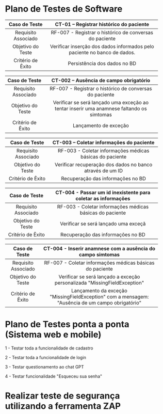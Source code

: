 # Plano de Testes de Software

| **Caso de Teste** 	| **CT-01 – Registrar histórico do paciente** 	|
|:---:	|:---:	|
|	Requisito Associado 	| RF-007 - Registrar o histórico de conversas do paciente |
| Objetivo do Teste 	| Verificar inserção dos dados informados pelo paciente no banco de dados. |
|Critério de Êxito | Persistência dos dados no BD  |

| **Caso de Teste** 	| **CT-002 – Ausência de campo obrigatório** 	|
|:---:	|:---:	|
|	Requisito Associado 	| RF-007 - Registrar o histórico de conversas do paciente |
| Objetivo do Teste 	| Verificar se será lançado uma exceção ao tentar inserir uma anamnese faltando os simtomas |
|Critério de Êxito | Lançamento de exceção  |

| **Caso de Teste** 	| **CT-003 – Coletar informações do paciente** 	|
|:---:	|:---:	|
|	Requisito Associado 	| RF-003 - Coletar informações médicas básicas do paciente |
| Objetivo do Teste 	| Verificar recuperação dos dados no banco através de um ID |
|Critério de Êxito | Recuperação das informações no BD  |

| **Caso de Teste** 	| **CT-004 - Passar um id inexistente para coletar as informações** 	|
|:---:	|:---:	|
|	Requisito Associado 	| RF-003 - Coletar informações médicas básicas do paciente |
| Objetivo do Teste 	| Verificar se será lançado uma exceçã |
|Critério de Êxito | Recuperação das informações no BD  |

| **Caso de Teste** 	| **CT-004 - Inserir anamnese com a ausência do campo simtomas** 	|
|:---:	|:---:	|
|	Requisito Associado 	| RF-007 - Coletar informações médicas básicas do paciente |
| Objetivo do Teste 	| Verificar se será lançado a exceção personalizada "MissingFieldException" |
|Critério de Êxito | Lançamento da exceção "MissingFieldException" com a mensagem: "Ausência de um campo obrigatório"  |

# Plano de Testes ponta a ponta (Sistema web e mobile)

1 - Testar toda a funcionalidade de cadastro

2 - Testar toda a funcionalidade de login

3 - Testar questionamento ao chat GPT

4 - Testar funcionalidade "Esqueceu sua senha"

# Realizar teste de segurança utilizando a ferramenta ZAP
